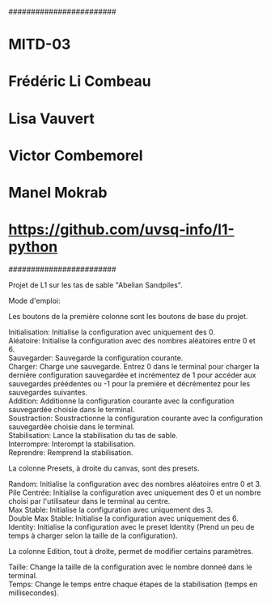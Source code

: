 ########################
# MITD-03
# Frédéric Li Combeau
# Lisa Vauvert
# Victor Combemorel
# Manel Mokrab
# https://github.com/uvsq-info/l1-python
########################

Projet de L1 sur les tas de sable "Abelian Sandpiles".

Mode d'emploi:

Les boutons de la première colonne sont les boutons de base du projet.

Initialisation: Initialise la configuration avec uniquement des 0.  
Aléatoire: Initialise la configuration avec des nombres aléatoires entre 0 et 6.  
Sauvegarder: Sauvegarde la configuration courante.  
Charger: Charge une sauvegarde. Entrez 0 dans le terminal pour charger la dernière configuration sauvegardée et incrémentez de 1 pour accéder aux sauvegardes préédentes ou -1 pour la première et décrémentez pour les sauvegardes suivantes.  
Addition: Additionne la configuration courante avec la configuration sauvegardée choisie dans le terminal.  
Soustraction: Soustractionne la configuration courante avec la configuration sauvegardée choisie dans le terminal.  
Stabilisation: Lance la stabilisation du tas de sable.  
Interrompre: Interompt la stabilisation.  
Reprendre: Remprend la stabilisation.  

La colonne Presets, à droite du canvas, sont des presets.  

Random: Initialise la configuration avec des nombres aléatoires entre 0 et 3.  
Pile Centrée: Initialise la configuration avec uniquement des 0 et un nombre choisi par l'utilisateur dans le terminal au centre.  
Max Stable: Initialise la configuration avec uniquement des 3.  
Double Max Stable: Initialise la configuration avec uniquement des 6.  
Identity: Initialise la configuration avec le preset Identity (Prend un peu de temps à charger selon la taille de la configuration).  

La colonne Edition, tout à droite, permet de modifier certains paramètres.  

Taille: Change la taille de la configuration avec le nombre donneé dans le terminal.  
Temps: Change le temps entre chaque étapes de la stabilisation (temps en millisecondes).  

